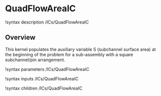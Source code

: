 # QuadFlowAreaIC

!syntax description /ICs/QuadFlowAreaIC

## Overview

<!-- -->

This kernel populates the auxiliary variable S (subchannel surface area) at the beginning of the problem
for a sub-assembly with a square subchannel/pin arrangement.

!syntax parameters /ICs/QuadFlowAreaIC

!syntax inputs /ICs/QuadFlowAreaIC

!syntax children /ICs/QuadFlowAreaIC
